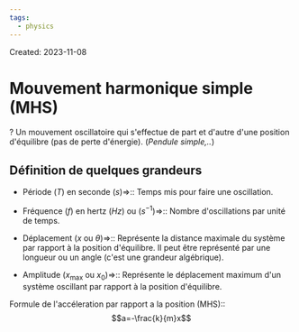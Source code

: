 ```yaml
---
tags:
  - physics
---
```

Created: 2023-11-08

# Mouvement harmonique simple (MHS)
?
Un mouvement oscillatoire qui s'effectue de part et d'autre d'une position d'équilibre (pas de perte d'énergie). (*Pendule simple,..*)
<!--SR:!2024-02-06,30,150-->

## Définition de quelques grandeurs
- Période ($T$) en seconde ($s$)=>:: Temps mis pour faire une oscillation.
<!--SR:!2024-04-18,95,250-->
- Fréquence ($f$) en hertz ($Hz$) ou ($s^{-1}$)=>:: Nombre d'oscillations par unité de temps.
<!--SR:!2024-01-29,48,250-->
- Déplacement ($x$ ou $\theta$)=>:: Représente la distance maximale du système par rapport à la position d'équilibre. Il peut être représenté par une longueur ou un angle (c'est une grandeur algébrique).
<!--SR:!2024-03-18,72,230-->
- Amplitude ($x_{\text{max}}$ ou $x_{0}$)=>:: Représente le déplacement maximum d'un système oscillant par rapport à la position d'équilibre.
<!--SR:!2024-04-03,84,250-->

Formule de l'accéleration par rapport a la position (MHS)::$$a=-\frac{k}{m}x$$
<!--SR:!2024-01-24,16,199-->
